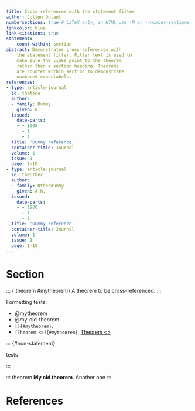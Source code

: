 ```yaml
---
title: Cross-references with the statement filter
author: Julien Dutant
numbersections: true # LaTeX only, in HTML use -N or --number-sections
linkcolor: blue
link-citations: true
statement:
    count-within: section
abstract: Demonstrates cross-references with
    the statement filter. Filler text is used to
    make sure the links point to the theorem
    rather than a section heading. Theorems
    are counted within section to demonstrate
    numbered crosslabels.
references:
- type: article-journal
  id: thatone
  author:
  - family: Dummy
    given: D.
  issued:
    date-parts:
    - - 1900
      - 1
      - 1
  title: 'Dummy reference'
  container-title: Journal
  volume: 1
  issue: 1
  page: 1-10
- type: article-journal
  id: theother
  author:
  - family: Otherdummy
    given: A.N.
  issued:
    date-parts:
    - - 1900
      - 1
      - 1
  title: 'Dummy reference'
  container-title: Journal
  volume: 1
  issue: 1
  page: 1-10
---
```


# Section

::: {.theorem #mytheorem}
A theorem to be cross-referenced. 
:::

Formatting tests:

* @mytheorem
* @my-old-theorem
* `[]{#mytheorem}`, [](#mytheorem)
* `[Theorem <>]{#mytheorem}`, [Theorem <>](#mytheorem)

::: {#non-statement}

tests

:::

::: theorem
**My old theorem**. Another one
:::


# References
